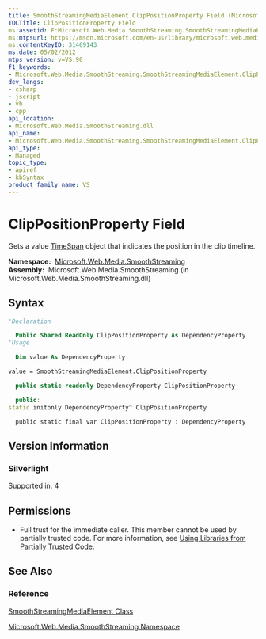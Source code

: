 ```yaml
---
title: SmoothStreamingMediaElement.ClipPositionProperty Field (Microsoft.Web.Media.SmoothStreaming)
TOCTitle: ClipPositionProperty Field
ms:assetid: F:Microsoft.Web.Media.SmoothStreaming.SmoothStreamingMediaElement.ClipPositionProperty
ms:mtpsurl: https://msdn.microsoft.com/en-us/library/microsoft.web.media.smoothstreaming.smoothstreamingmediaelement.clippositionproperty(v=VS.90)
ms:contentKeyID: 31469143
ms.date: 05/02/2012
mtps_version: v=VS.90
f1_keywords:
- Microsoft.Web.Media.SmoothStreaming.SmoothStreamingMediaElement.ClipPositionProperty
dev_langs:
- csharp
- jscript
- vb
- cpp
api_location:
- Microsoft.Web.Media.SmoothStreaming.dll
api_name:
- Microsoft.Web.Media.SmoothStreaming.SmoothStreamingMediaElement.ClipPositionProperty
api_type:
- Managed
topic_type:
- apiref
- kbSyntax
product_family_name: VS
---
```


# ClipPositionProperty Field

Gets a value [TimeSpan](https://msdn.microsoft.com/library/269ew577) object that indicates the position in the clip timeline.

**Namespace:**  [Microsoft.Web.Media.SmoothStreaming](microsoft-web-media-smoothstreaming-namespace_1.md)  
**Assembly:**  Microsoft.Web.Media.SmoothStreaming (in Microsoft.Web.Media.SmoothStreaming.dll)

## Syntax

```vb
'Declaration

  Public Shared ReadOnly ClipPositionProperty As DependencyProperty
'Usage

  Dim value As DependencyProperty

value = SmoothStreamingMediaElement.ClipPositionProperty
```

```csharp
  public static readonly DependencyProperty ClipPositionProperty
```

```cpp
  public:
static initonly DependencyProperty^ ClipPositionProperty
```

```jscript
  public static final var ClipPositionProperty : DependencyProperty
```

## Version Information

### Silverlight

Supported in: 4  

## Permissions

  - Full trust for the immediate caller. This member cannot be used by partially trusted code. For more information, see [Using Libraries from Partially Trusted Code](https://msdn.microsoft.com/library/8skskf63).

## See Also

### Reference

[SmoothStreamingMediaElement Class](smoothstreamingmediaelement-class-microsoft-web-media-smoothstreaming_1.md)

[Microsoft.Web.Media.SmoothStreaming Namespace](microsoft-web-media-smoothstreaming-namespace_1.md)

